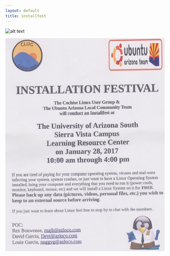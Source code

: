 ```yaml
---
layout: default
title: installfest
---
```



![alt text](https://i.stack.imgur.com/0BYg1.png)


![alt text](/images/installfest2.jpg)
